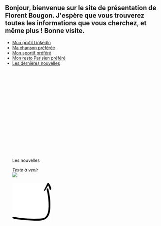 <!-- Bouton de retour de haut de page -->
<a id="haut"></a>
## Bonjour, bienvenue sur le site de présentation de Florent Bougon. J'espère que vous trouverez toutes les informations que vous cherchez, et même plus ! Bonne visite.

<!-- création du menu -->
<ul class="navbar">
  <li><a href="https://www.linkedin.com/in/florentbougon/">Mon profil LinkedIn</a>
  <li><a href="https://www.youtube.com/watch?v=rTVjnBo96Ug">Ma chanson préférée</a>
  <li><a href="https://fr.wikipedia.org/wiki/Nikola_Karabatic">Mon sportif préféré</a>
  <li><a href="https://www.tripadvisor.fr/Restaurant_Review-g187147-d2221513-Reviews-Pho_Bida_Viet_Nam-Paris_Ile_de_France.html">Mon resto Parisien préféré </a>
  <li><a href="#dernieres-nouvelles">Les dernières nouvelles</a>
     <br>
     <br>
     <br>
     <br>
     <br>
     <br>
     <br>
     <br>
     <br>
     <br>
     <br>
     <br>
     <br>
     <br>
     <br>
     <br>
     <br>
     <br>
    <p><div id="dernieres-nouvelles">Les nouvelles</div>
 <!--   <li><a href="https://www.facebook.com/pauline.martin.73744">Ma personne préférée</a> -->
   
 <!-- <p><a href="https://youtu.be/JYEaAehLoQs?t=43"> 
<i>Yelling Goat</i></a>
<p>Voici un paragraphe.
<p><b>Texte en gras</b>
<p><i>Texte en italique</i>
<p><u>Texte souligné</u>
<p><sub>Texte souscrit</sub>
<address><p><sup>Texte en exposant</sup>
<p>Fait le 5 avril 2004 par moi.
<br> -->

<p><i>Texte à venir </i>
<br>
<img src="https://emojipedia-us.s3.dualstack.us-west-1.amazonaws.com/thumbs/120/apple/198/pile-of-poo_1f4a9.png" class="center">


<!-- Bouton retour du haut --> <p><a href="#haut"><img src ="FlecheHaut.png" alt ="bouton haut de page"/> </a>

<!-- <BODY BACKGROUND="https://raw.githubusercontent.com/FloBgn/FlorentBougon/master/22780506_10210401997755299_7688944094781845826_n.jpg"> -->

